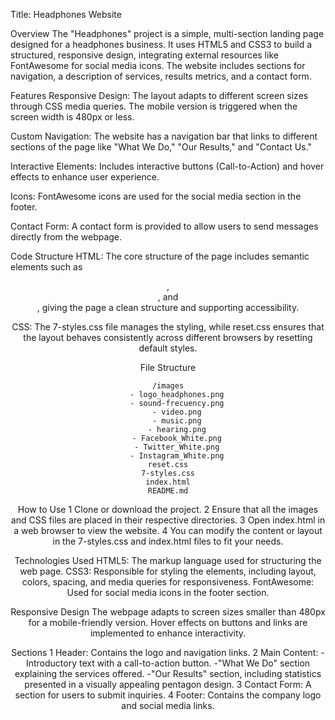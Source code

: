 Title: Headphones Website

Overview
The "Headphones" project is a simple, multi-section landing page designed for a headphones business. It uses HTML5 and CSS3 to build a structured, responsive design, integrating external resources like FontAwesome for social media icons. The website includes sections for navigation, a description of services, results metrics, and a contact form.

Features
Responsive Design: The layout adapts to different screen sizes through CSS media queries. The mobile version is triggered when the screen width is 480px or less.

Custom Navigation: The website has a navigation bar that links to different sections of the page like "What We Do," "Our Results," and "Contact Us."

Interactive Elements: Includes interactive buttons (Call-to-Action) and hover effects to enhance user experience.

Icons: FontAwesome icons are used for the social media section in the footer.

Contact Form: A contact form is provided to allow users to send messages directly from the webpage.

Code Structure
HTML: The core structure of the page includes semantic elements such as <header>, <main>, and <footer>, giving the page a clean structure and supporting accessibility.

CSS: The 7-styles.css file manages the styling, while reset.css ensures that the layout behaves consistently across different browsers by resetting default styles.

File Structure
```
/images
    - logo_headphones.png
    - sound-frecuency.png
    - video.png
    - music.png
    - hearing.png
    - Facebook_White.png
    - Twitter_White.png
    - Instagram_White.png
reset.css
7-styles.css
index.html
README.md
```

How to Use
1 Clone or download the project.
2 Ensure that all the images and CSS files are placed in their respective directories.
3 Open index.html in a web browser to view the website.
4 You can modify the content or layout in the 7-styles.css and index.html files to fit your needs.

Technologies Used
HTML5: The markup language used for structuring the web page.
CSS3: Responsible for styling the elements, including layout, colors, spacing, and media queries for responsiveness.
FontAwesome: Used for social media icons in the footer section.

Responsive Design
The webpage adapts to screen sizes smaller than 480px for a mobile-friendly version.
Hover effects on buttons and links are implemented to enhance interactivity.

Sections
1 Header: Contains the logo and navigation links.
2 Main Content:
   -Introductory text with a call-to-action button.
   -"What We Do" section explaining the services offered.
   -"Our Results" section, including statistics presented in a visually appealing pentagon design.
3 Contact Form: A section for users to submit inquiries.
4 Footer: Contains the company logo and social media links.


